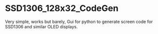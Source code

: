 # SSD1306_128x32_CodeGen
Very simple, works but barely, Gui for python to generate screen code for SSD1306 and similar OLED displays.
